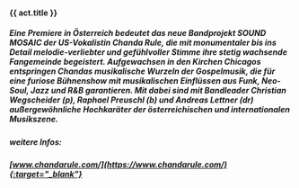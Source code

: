 #### **{{ act.title }}**

##### Eine Premiere in Österreich bedeutet das neue Bandprojekt SOUND MOSAIC der US-Vokalistin **Chanda Rule**, die mit monumentaler bis ins Detail melodie-verliebter und gefühlvoller Stimme ihre stetig wachsende Fangemeinde begeistert. Aufgewachsen in den Kirchen Chicagos entspringen Chandas musikalische Wurzeln der Gospelmusik, die für eine furiose Bühnenshow mit musikalischen Einflüssen aus Funk, Neo-Soul, Jazz und R&B garantieren. Mit dabei sind mit Bandleader **Christian Wegscheider** (p), **Raphael Preuschl** (b) und **Andreas Lettner** (dr) außergewöhnliche Hochkaräter der österreichischen und internationalen Musikszene.

##### weitere Infos: 
##### [www.chandarule.com/](https://www.chandarule.com/){:target="_blank"}
